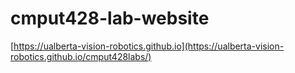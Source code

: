 # cmput428-lab-website
[https://ualberta-vision-robotics.github.io](https://ualberta-vision-robotics.github.io/cmput428labs/)
